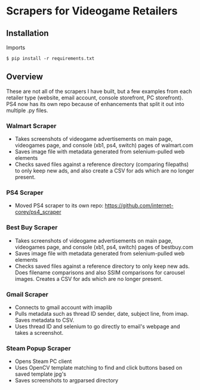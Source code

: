 # Scrapers for Videogame Retailers

## Installation
Imports
```
$ pip install -r requirements.txt
```

## Overview

These are not all of the scrapers I have built, but a few examples from each retailer type (website, email account, console storefront, PC storefront).
PS4 now has its own repo because of enhancements that split it out into multiple .py files.

### Walmart Scraper
- Takes screenshots of videogame advertisements on main page, videogames page, and console (xb1, ps4, switch) pages of walmart.com
- Saves image file with metadata generated from selenium-pulled web elements
- Checks saved files against a reference directory (comparing filepaths) to only keep new ads, and also create a CSV for ads which are no longer present.

### PS4 Scraper
- Moved PS4 scraper to its own repo: https://github.com/internet-corey/ps4_scraper 

### Best Buy Scraper
- Takes screenshots of videogame advertisements on main page, videogames page, and console (xb1, ps4, switch) pages of bestbuy.com
- Saves image file with metadata generated from selenium-pulled web elements
- Checks saved files against a reference directory to only keep new ads. Does filename comparisons and also SSIM comparisons for carousel images. Creates a CSV for ads which are no longer present.

### Gmail Scraper
- Connects to gmail account with imaplib
- Pulls metadata such as thread ID sender, date, subject line, from imap. Saves metadata to CSV.
- Uses thread ID and selenium to go directly to email's webpage and takes a screenshot.

### Steam Popup Scraper
- Opens Steam PC client
- Uses OpenCV template matching to find and click buttons based on saved template jpg's
- Saves screenshots to argparsed directory
